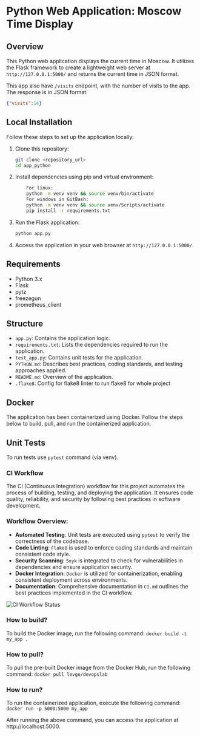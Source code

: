 # Python Web Application: Moscow Time Display

## Overview

This Python web application displays the current time in Moscow. It utilizes the Flask framework to create a lightweight web server at `http://127.0.0.1:5000/` and returns the current time in JSON format.

This app also have ```/visits``` endpoint, with the number of visits to the app.
The response is in JSON format:
```json
{"visits":14}
```

## Local Installation

Follow these steps to set up the application locally:

1. Clone this repository:

    ```bash
    git clone <repository_url>
    cd app_python
    ```

2. Install dependencies using pip and virtual environment:

    ```bash
        For linux:
        python -m venv venv && source venv/bin/activate
        For windows in GitBash:
        python -m venv venv && source venv/Scripts/activate
        pip install -r requirements.txt
    ```

3. Run the Flask application:

    ```bash
    python app.py
    ```

4. Access the application in your web browser at `http://127.0.0.1:5000/`.

## Requirements

- Python 3.x
- Flask
- pytz
- freezegun
- prometheus_client

## Structure

- `app.py`: Contains the application logic.
- `requirements.txt`: Lists the dependencies required to run the application.
- `test_app.py`: Contains unit tests for the application.
- `PYTHON.md`: Describes best practices, coding standards, and testing approaches applied.
- `README.md`: Overview of the application.
- `.flake8`: Config for flake8 linter to run flake8 for whole project

## Docker

The application has been containerized using Docker. Follow the steps below to build, pull, and run the containerized application.

## Unit Tests

To run tests use `pytest` command (via venv).

### CI Workflow

The CI (Continuous Integration) workflow for this project automates the process of building, testing, and deploying the application. It ensures code quality, reliability, and security by following best practices in software development.

### Workflow Overview:

- **Automated Testing**: Unit tests are executed using `pytest` to verify the correctness of the codebase.
- **Code Linting**: `Flake8` is used to enforce coding standards and maintain consistent code style.
- **Security Scanning**: `Snyk` is integrated to check for vulnerabilities in dependencies and ensure application security.
- **Docker Integration**: `Docker` is utilized for containerization, enabling consistent deployment across environments.
- **Documentation**: Comprehensive documentation in `CI.md` outlines the best practices implemented in the CI workflow.

![CI Workflow Status](https://github.com/levpen/S24-core-course-labs/actions/workflows/python_workflow.yml/badge.svg)

### How to build?

To build the Docker image, run the following command:
```docker build -t my_app .```


### How to pull?

To pull the pre-built Docker image from the Docker Hub, run the following command:
```docker pull levgo/devopslab```


### How to run?

To run the containerized application, execute the following command:
```docker run -p 5000:5000 my_app```


After running the above command, you can access the application at http://localhost:5000.